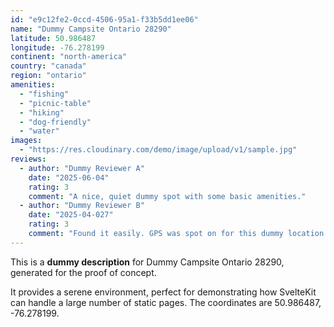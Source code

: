 ```yaml
---
id: "e9c12fe2-0ccd-4506-95a1-f33b5dd1ee06"
name: "Dummy Campsite Ontario 28290"
latitude: 50.986487
longitude: -76.278199
continent: "north-america"
country: "canada"
region: "ontario"
amenities:
  - "fishing"
  - "picnic-table"
  - "hiking"
  - "dog-friendly"
  - "water"
images:
  - "https://res.cloudinary.com/demo/image/upload/v1/sample.jpg"
reviews:
  - author: "Dummy Reviewer A"
    date: "2025-06-04"
    rating: 3
    comment: "A nice, quiet dummy spot with some basic amenities."
  - author: "Dummy Reviewer B"
    date: "2025-04-027"
    rating: 3
    comment: "Found it easily. GPS was spot on for this dummy location."
---
```


This is a **dummy description** for Dummy Campsite Ontario 28290, generated for the proof of concept.

It provides a serene environment, perfect for demonstrating how SvelteKit can handle a large number of static pages. The coordinates are 50.986487, -76.278199.
